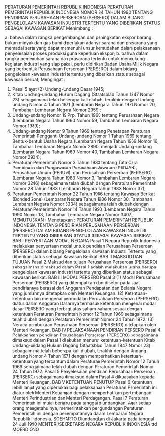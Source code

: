  PERATURAN PEMERINTAH REPUBLIK INDONESIA PERATURAN PEMERINTAH REPUBLIK INDONESIA NOMOR 34 TAHUN 1990 TENTANG PENDIRIAN PERUSAHAAN PERSEROAN (PERSERO) DALAM BIDANG PENGELOLAAN KAWASAN INDUSTRI TERTENTU YANG DIBERIKAN STATUS SEBAGAI KAWASAN BERIKAT
Menimbang :

a. bahwa dalam rangka pengembangan dan peningkatan ekspor barang bukan minyak dan gas bumi diperlukan adanya sarana dan prasarana yang memadai serta yang dapat memenuhi unsur kemudahan dalam pelaksanaan penyelesaian proses produksi guna keperluan ekspor;
b. bahwa dalam rangka pemenuhan sarana dan prasarana tertentu untuk mendukung kegiatan industri yang siap pakai, perlu didirikan Badan Usaha Milik Negara yang berbentuk Perusahaan Perseroan (PERSERO) dalam bidang pengelolaan kawasan industri tertentu yang diberikan status sebagai kawasan berikat;
Mengingat :

1. Pasal 5 ayat (2) Undang-Undang Dasar 1945;
2. Kitab Undang-undang Hukum Dagang (Staatsblad Tahun 1847 Nomor 23) sebagaimana telah beberapa kali diubah, terakhir dengan Undang-undang Nomor 4 Tahun 1971 (Lembaran Negara Tahun 1971 Nomor 20, Tambahan Lembaran Negara Nomor 2959);
3. Undang-undang Nomor 19 Prp. Tahun 1960 tentang Perusahaan Negara (Lembaran Negara Tahun 1960 Nomor 59, Tambahan Lembaran Negara Nomor 1989);
4. Undang-undang Nomor 9 Tahun 1969 tentang Penetapan Peraturan Pemerintah Pengganti Undang-undang Nomor 1 Tahun 1969 tentang Bentuk-bentuk Usaha Negara (Lembaran Negara Tahun 1969 Nomor 16, Tambahan Lembaran Negara Nomor 2890) menjadi Undang-undang (Lembaran Negara Tahun 1969 Nomor 40, Tambahan Lembaran Negara Nomor 2904);
6. Peraturan Pemerintah Nomor 3 Tahun 1983 tentang Tata Cara Pembinaan dan Pengawasan Perusahaan Jawatan (PERJAN), Perusahaan Umum (PERUM), dan Perusahaan Perseroan (PERSERO) (Lembaran Negara Tahun 1983 Nomor 3, Tambahan Lembaran Negara Nomor 3246) sebagaimana telah diubah dengan Peraturan Pemerintah Nomor 28 Tahun 1983 (Lembaran Negara Tahun 1983 Nomor 37);
7. Peraturan Pemerintah Nomor 22 Tahun 1986 tentang Kawasan Berikat (Bonded Zone) (Lembaran Negara Tahun 1986 Nomor 30, Tambahan Lembaran Negara Nomor 3334) sebagaimana telah diubah dengan Peraturan Pemerintah Nomor 14 Tahun 1990 (Lembaran Negara Tahun 1990 Nomor 18, Tambahan Lembaran Negara Nomor 3407);
MEMUTUSKAN :
 Menetapkan : PERATURAN PEMERINTAH REPUBLIK INDONESIA TENTANG PENDIRIAN PERUSAHAAN PERSEROAN (PERSERO) DALAM BIDANG PENGELOLAAN KAWASAN INDUSTRI TERTENTU YANG DIBERIKAN STATUS SEBAGAI KAWASAN BERIKAT.
BAB I PENYERTAAN MODAL NEGARA
Pasal 1
Negara Republik Indonesia melakukan penyertaan modal untuk pendirian Perusahaan Perseroan (PERSERO) dalam bidang Pengelolaan Kawasan Industri Tertentu yang diberikan status sebagai Kawasan Berikat.
BAB II MAKSUD DAN TUJUAN
Pasal 2
Maksud dan tujuan Perusahaan Perseroan (PERSERO) sebagaimana dimaksud dalam Pasal 1 adalah melakukan usaha berupa pengelolaan kawasan industri tertentu yang diberikan status sebagai kawasan berikat.
BAB III MODAL PERSERO
Pasal 3
(1) Modal Perusahaan Perseroan (PERSERO) yang ditempatkan dan disetor pada saat pendiriannya berasal dari Anggaran Pendapatan dan Belanja Negara yang jumlahnya ditetapkan oleh Menteri Keuangan.
(2) Ketentuan-ketentuan lain mengenai permodalan Perusahaan Perseroan (PERSERO) diatur dalam Anggaran Dasarnya termasuk ketentuan mengenai modal dasar PERSERO yang terbagi atas saham-saham sesuai dengan ketentuan Peraturan Pemerintah Nomor 12 Tahun 1969 sebagaimana telah diubah dengan Peraturan Pemerintah Nomor 24 Tahun 1972.
(3) Neraca pembukaan Perusahaan Perseroan (PERSERO) ditetapkan oleh Menteri Keuangan.
BAB IV PELAKSANAAN PENDIRIAN PERSERO
Pasal 4
Pelaksanaan pendirian Perusahaan Perseroan (PERSERO) sebagaimana dimaksud dalam Pasal 1 dilakukan menurut ketentuan-ketentuan Kitab Undang-undang Hukum Dagang (Staatsblad Tahun 1847 Nomor 23) sebagaimana telah beberapa kali diubah, terakhir dengan Undang-undang Nomor 4 Tahun 1971 dengan memperhatikan ketentuan-ketentuan yang tercantum dalam Peraturan Pemerintah Nomor 12 Tahun 1969 sebagaimana telah diubah dengan Peraturan Pemerintah Nomor 24 Tahun 1972.
Pasal 5
Penyelesaian pendirian Perusahaan Perseroan (PERSERO) sebagaimana dimaksud dalam Pasal 4 dikuasakan kepada Menteri Keuangan.
BAB V KETENTUAN PENUTUP
Pasal 6
Ketentuan lebih lanjut yang diperlukan bagi pelaksanaan Peraturan Pemerintah ini diatur oleh Menteri Keuangan dengan memperhatikan pertimbangan Menteri Perindustrian dan Menteri Perdagangan.
Pasal 7
Peraturan Pemerintah ini mulai berlaku pada tanggal diundangkan.
Agar setiap orang mengetahuinya, memerintahkan pengundangan Peraturan Pemerintah ini dengan penempatannya dalam Lembaran Negara Republik Indonesia. SOEHARTO Diundangkan di Jakarta pada tanggal 24 Juli 1990 MENTERI/SEKRETARIS NEGARA REPUBLIK INDONESIA ttd MOERDIONO